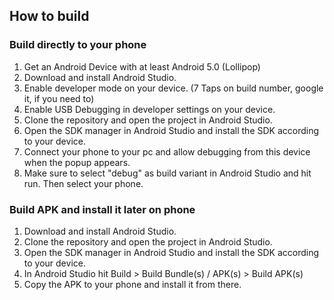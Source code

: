 ## How to build

### Build directly to your phone

1. Get an Android Device with at least Android 5.0 (Lollipop)
2. Download and install Android Studio.
3. Enable developer mode on your device. (7 Taps on build number, google it, if you need to)
4. Enable USB Debugging in developer settings on your device.
5. Clone the repository and open the project in Android Studio.
6. Open the SDK manager in Android Studio and install the SDK according to your device.
7. Connect your phone to your pc and allow debugging from this device when the popup appears.
8. Make sure to select "debug" as build variant in Android Studio and hit run. Then select your phone.

### Build APK and install it later on phone
1. Download and install Android Studio.
2. Clone the repository and open the project in Android Studio.
3. Open the SDK manager in Android Studio and install the SDK according to your device.
4. In Android Studio hit Build > Build Bundle(s) / APK(s) > Build APK(s)
5. Copy the APK to your phone and install it from there.
